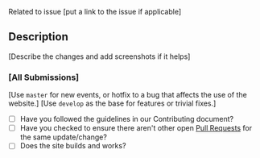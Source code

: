 Related to issue [put a link to the issue if applicable]

## Description

[Describe the changes and add screenshots if it helps]

### [All Submissions]

[Use `master` for new events, or hotfix to a bug that affects the use of the website.]
[Use `develop` as the base for features or trivial fixes.]  

* [ ] Have you followed the guidelines in our Contributing document?
* [ ] Have you checked to ensure there aren't other open [Pull Requests](https://github.com/saglacio/saglac.io/pulls) for the same update/change?
* [ ] Does the site builds and works?
